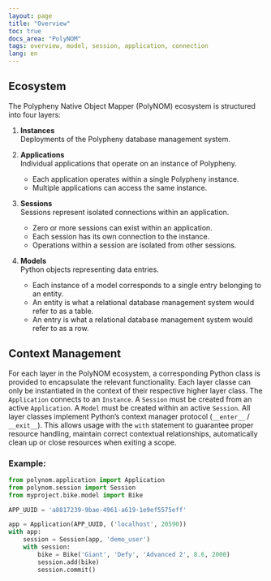 ```yaml
---
layout: page
title: "Overview"
toc: true
docs_area: "PolyNOM"
tags: overview, model, session, application, connection
lang: en
---
```


## Ecosystem

The Polypheny Native Object Mapper (PolyNOM) ecosystem is structured into four layers:

1. **Instances**  
   Deployments of the Polypheny database management system.  

2. **Applications**  
   Individual applications that operate on an instance of Polypheny. 
   - Each application operates within a single Polypheny instance.
   - Multiple applications can access the same instance.  

3. **Sessions**  
   Sessions represent isolated connections within an application.  
   - Zero or more sessions can exist within an application.  
   - Each session has its own connection to the instance.  
   - Operations within a session are isolated from other sessions.

4. **Models**  
   Python objects representing data entries.  
   - Each instance of a model corresponds to a single entry belonging to an entity.  
   - An entity is what a relational database management system would refer to as a table.  
   - An entry is what a relational database management system would refer to as a row.

## Context Management

For each layer in the PolyNOM ecosystem, a corresponding Python class is provided to encapsulate the relevant functionality. Each layer classe can only be instantiated in the context of their respective higher layer class. The `Application` connects to an `Instance`. A `Session` must be created from an active `Application`. A `Model` must be created within an active `Session`. All layer classes implement Python’s context manager protocol (`__enter__` / `__exit__`). This allows usage with the `with` statement to guarantee proper resource handling, maintain correct contextual relationships, automatically clean up or close resources when exiting a scope.

### Example:

```python
from polynom.application import Application
from polynom.session import Session
from myproject.bike.model import Bike

APP_UUID = 'a8817239-9bae-4961-a619-1e9ef5575eff'

app = Application(APP_UUID, ('localhost', 20590))
with app:
    session = Session(app, 'demo_user')
    with session:
        bike = Bike('Giant', 'Defy', 'Advanced 2', 8.6, 2000)
        session.add(bike)
        session.commit()
```
